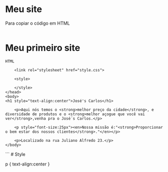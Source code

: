 # Meu site

Para copiar o código em HTML
```

```
# Meu primeiro site
```
HTML
```
<!DOCTYPE html>
<html lang="pt-br">
	<head>
		<meta charset="UTF-8">
		<title>José's Carlos</title>

		<link rel="stylesheet" href="style.css">

		<style>
	
		</style>
	</head>
	<body>
	<h1 style="text-align:center">José's Carlos</h1>

		<p>Aqui nós temos o <strong>melhor preço da cidade</strong>, e diversidade de produtos e o <strong>melhor açogue que você vai ver</strong>,venha pra o José´s Carlos.</p>

		<p style="font-size:25px"><en>Nossa missão é:"<strong>Proporcionar o bem estar dos nossos clientes</strong>."</en></p>

		<p>Localizado na rua Juliano Alfredo 23.</p>
    </body>
</html>












<tag>
```
# Style 

p {
	text-align:center
}
